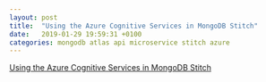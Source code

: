 ```yaml
---
layout: post
title:  "Using the Azure Cognitive Services in MongoDB Stitch"
date:   2019-01-29 19:59:31 +0100
categories: mongodb atlas api microservice stitch azure
---
```

[Using the Azure Cognitive Services in MongoDB Stitch
](https://github.com/wbleonard/stitch-azure-congnitive-services/blob/master/README.md)
